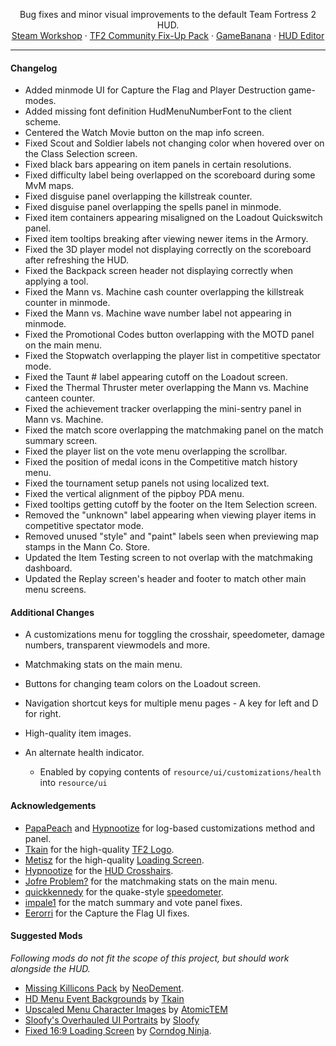 <p align="center">
  <p align="center">
    Bug fixes and minor visual improvements to the default Team Fortress 2 HUD.
    <br />
    <a href="https://steamcommunity.com/workshop/filedetails/?id=2153598398">Steam Workshop</a> · <a href="https://steamcommunity.com/workshop/filedetails/?id=2156577890">TF2 Community Fix-Up Pack</a> · <a href="https://gamebanana.com/mods/26450">GameBanana</a> · <a href="https://github.com/CriticalFlaw/TF2HUD.Editor/releases/latest">HUD Editor</a>
  </p>
</p>

---

#### Changelog

- Added minmode UI for Capture the Flag and Player Destruction game-modes.
- Added missing font definition HudMenuNumberFont to the client scheme.
- Centered the Watch Movie button on the map info screen.
- Fixed Scout and Soldier labels not changing color when hovered over on the Class Selection screen.
- Fixed black bars appearing on item panels in certain resolutions.
- Fixed difficulty label being overlapped on the scoreboard during some MvM maps.
- Fixed disguise panel overlapping the killstreak counter.
- Fixed disguise panel overlapping the spells panel in minmode.
- Fixed item containers appearing misaligned on the Loadout Quickswitch panel.
- Fixed item tooltips breaking after viewing newer items in the Armory.
- Fixed the 3D player model not displaying correctly on the scoreboard after refreshing the HUD.
- Fixed the Backpack screen header not displaying correctly when applying a tool.
- Fixed the Mann vs. Machine cash counter overlapping the killstreak counter in minmode.
- Fixed the Mann vs. Machine wave number label not appearing in minmode.
- Fixed the Promotional Codes button overlapping with the MOTD panel on the main menu.
- Fixed the Stopwatch overlapping the player list in competitive spectator mode.
- Fixed the Taunt # label appearing cutoff on the Loadout screen.
- Fixed the Thermal Thruster meter overlapping the Mann vs. Machine canteen counter.
- Fixed the achievement tracker overlapping the mini-sentry panel in Mann vs. Machine.
- Fixed the match score overlapping the matchmaking panel on the match summary screen.
- Fixed the player list on the vote menu overlapping the scrollbar.
- Fixed the position of medal icons in the Competitive match history menu.
- Fixed the tournament setup panels not using localized text.
- Fixed the vertical alignment of the pipboy PDA menu.
- Fixed tooltips getting cutoff by the footer on the Item Selection screen.
- Removed the "unknown" label appearing when viewing player items in competitive spectator mode.
- Removed unused "style" and "paint" labels seen when previewing map stamps in the Mann Co. Store.
- Updated the Item Testing screen to not overlap with the matchmaking dashboard.
- Updated the Replay screen's header and footer to match other main menu screens.

#### Additional Changes

- A customizations menu for toggling the crosshair, speedometer, damage numbers, transparent viewmodels and more.

- Matchmaking stats on the main menu.

- Buttons for changing team colors on the Loadout screen.

- Navigation shortcut keys for multiple menu pages - A key for left and D for right.

- High-quality item images.

- An alternate health indicator.

   - Enabled by copying contents of `resource/ui/customizations/health` into `resource/ui`

#### Acknowledgements

- [PapaPeach](https://github.com/PapaPeach) and [Hypnootize](https://github.com/Hypnootize) for log-based customizations method and panel.
- [Tkain](https://gamebanana.com/members/1582147) for the high-quality [TF2 Logo](https://gamebanana.com/mods/27061).
- [Metisz](https://github.com/Metisz) for the high-quality [Loading Screen](https://gamebanana.com/mods/285046).
- [Hypnootize](https://github.com/Hypnootize) for the [HUD Crosshairs](https://github.com/Hypnootize/TF2-HUD-Crosshairs).
- [Jofre Problem?](https://github.com/Jofre-Problem) for the matchmaking stats on the main menu.
- [quickkennedy](https://github.com/quickkennedy) for the quake-style [speedometer](https://www.teamfortress.tv/61625/speedometer-in-any-hud).
- [impale1](https://github.com/impale1) for the match summary and vote panel fixes.
- [Eerorri](https://github.com/Eerorri) for the Capture the Flag UI fixes.

#### Suggested Mods

*Following mods do not fit the scope of this project, but should work alongside the HUD.*

- [Missing Killicons Pack](https://steamcommunity.com/sharedfiles/filedetails/?id=2156604959) by [NeoDement](https://github.com/NeoDement).
- [HD Menu Event Backgrounds](https://gamebanana.com/mods/406953) by [Tkain](https://gamebanana.com/members/1582147)
- [Upscaled Menu Character Images](https://gamebanana.com/mods/287264) by [AtomicTEM](https://gamebanana.com/members/1528272)
- [Sloofy's Overhauled UI Portraits](https://gamebanana.com/mods/26400) by [Sloofy](https://gamebanana.com/members/1625037)
- [Fixed 16:9 Loading Screen](https://gamebanana.com/mods/397571) by [Corndog Ninja](https://gamebanana.com/members/890406).
